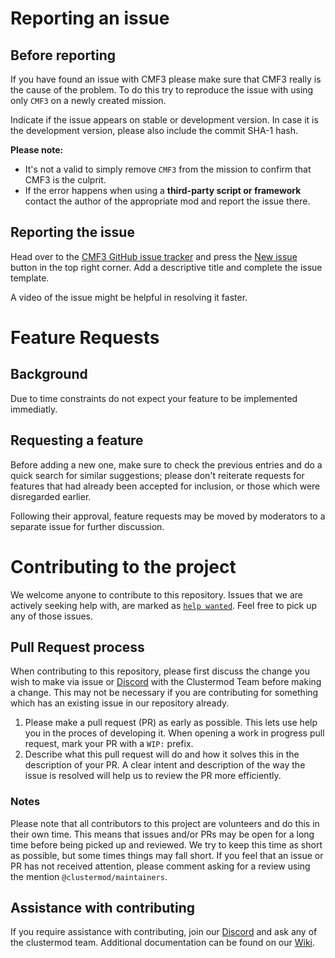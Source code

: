 # Reporting an issue

## Before reporting

If you have found an issue with CMF3 please make sure that CMF3 really is the cause of the problem. To do this try to reproduce the issue with using only `CMF3` on a newly created mission.

Indicate if the issue appears on stable or development version. In case it is the development version, please also include the commit SHA-1 hash.

**Please note:**
- It's not a valid to simply remove <code>CMF3</code> from the mission to confirm that CMF3 is the culprit.
- If the error happens when using a <b>third-party script or framework</b> contact the author of the appropriate mod and report the issue there.

## Reporting the issue

Head over to the [CMF3 GitHub issue tracker](https://github.com/clustermod/CMF3/issues) and press the [New issue](https://github.com/clustermod/CMF3/issues/new) button in the top right corner. Add a descriptive title and complete the issue template.

A video of the issue might be helpful in resolving it faster.

# Feature Requests

## Background
Due to time constraints do not expect your feature to be implemented immediatly.

## Requesting a feature
Before adding a new one, make sure to check the previous entries and do a quick search for similar suggestions; please don't reiterate requests for features that had already been accepted for inclusion, or those which were disregarded earlier.

Following their approval, feature requests may be moved by moderators to a separate issue for further discussion.

# Contributing to the project

We welcome anyone to contribute to this repository. Issues that we are actively seeking help with, are marked as [`help wanted`](https://github.com/clustermod/CMF3/issues?q=is%3Aopen+is%3Aissue+label%3A%22help+wanted%22). Feel free to pick up any of those issues.

## Pull Request process

When contributing to this repository, please first discuss the change you wish to make via issue or [Discord](https://discord.com/invite/6Sq6hDgbGF) with the Clustermod Team before making a change. This may not be necessary if you are contributing for something which has an existing issue in our repository already.

1. Please make a pull request (PR) as early as possible. This lets use help you in the proces of developing it. When opening a work in progress pull request, mark your PR with a `WIP:` prefix.
2. Describe what this pull request will do and how it solves this in the description of your PR. A clear intent and description of the way the issue is resolved will help us to review the PR more efficiently.


### Notes

Please note that all contributors to this project are volunteers and do this in their own time. This means that issues and/or PRs may be open for a long time before being picked up and reviewed. We try to keep this time as short as possible, but some times things may fall short. If you feel that an issue or PR has not received attention, please comment asking for a review using the mention `@clustermod/maintainers`. 

## Assistance with contributing

If you require assistance with contributing, join our [Discord](https://discord.com/invite/6Sq6hDgbGF) and ask any of the clustermod team. Additional documentation can be found on our [Wiki](https://wiki.cluster-community.com).
